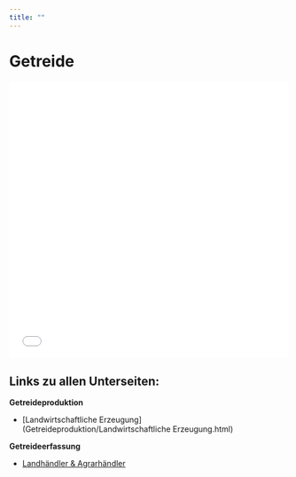 ```yaml
---
title: ""
---
```


# Getreide

<iframe src="Getreide-Schaubild.pdf" style="width: 100%; height: 500px; border: none;"></iframe>

## Links zu allen Unterseiten:

**Getreideproduktion**

- [Landwirtschaftliche Erzeugung](Getreideproduktion/Landwirtschaftliche Erzeugung.html)

**Getreideerfassung**

- [Landhändler & Agrarhändler](Getreideerfassung/Landhaendler.html)
